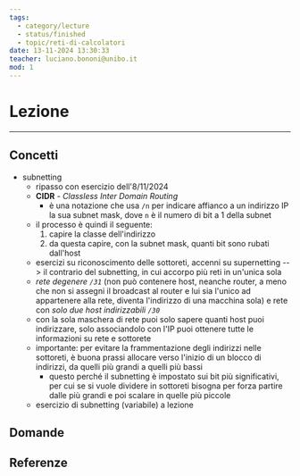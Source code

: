 ```yaml
---
tags:
  - category/lecture
  - status/finished
  - topic/reti-di-calcolatori
date: 13-11-2024 13:30:33
teacher: luciano.bononi@unibo.it
mod: 1
---
```

# Lezione
---
## Concetti
- subnetting
	- ripasso con esercizio dell'8/11/2024
	- **CIDR** - _Classless Inter Domain Routing_
		- è una notazione che usa `/n` per indicare affianco a un indirizzo IP la sua subnet mask, dove `n` è il numero di bit a 1 della subnet
	- il processo è quindi il seguente:
		1. capire la classe dell'indirizzo
		2. da questa capire, con la subnet mask, quanti bit sono rubati dall'host
	- esercizi su riconoscimento delle sottoreti, accenni su supernetting --> il contrario del subnetting, in cui accorpo più reti in un'unica sola
	- _rete degenere `/31`_ (non può contenere host, neanche router, a meno che non si assegni il broadcast al router e lui sia l'unico ad appartenere alla rete, diventa l'indirizzo di una macchina sola) e rete con _solo due host indirizzabili `/30`_
	- con la sola maschera di rete puoi solo sapere quanti host puoi indirizzare, solo associandolo con l'IP puoi ottenere tutte le informazioni su rete e sottorete
	- importante: per evitare la frammentazione degli indirizzi nelle sottoreti, è buona prassi allocare verso l'inizio di un blocco di indirizzi, da quelli più grandi a quelli più bassi
		- questo perché il subnetting è impostato sui bit più significativi, per cui se si vuole dividere in sottoreti bisogna per forza partire dalle più grandi e poi scalare in quelle più piccole
	- esercizio di subnetting (variabile) a lezione

## Domande

## Referenze
